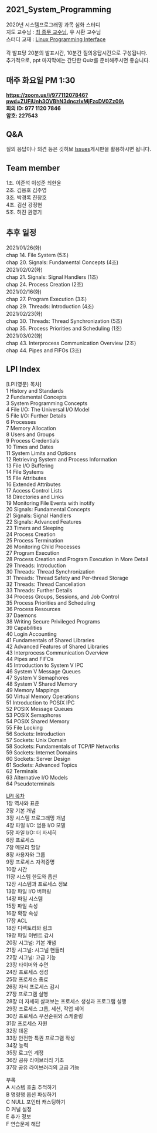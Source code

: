 ## 2021_System_Programming
2020년 시스템프로그래밍 과목 심화 스터디 <br>
지도 교수님 : [최 종무 교수님](http://embedded.dankook.ac.kr/~choijm/), 유 시환 교수님<br>
스터디 교재 : [Linux Programming Interface](https://man7.org/tlpi/)<br>
<br>
각 발표당 20분의 발표시간, 10분간 질의응답시간으로 구성됩니다.<br>
추가적으로, ppt 마지막에는 간단한 Quiz를 준비해주시면 좋습니다.<br>

## 매주 화요일 PM 1:30
<b>https://zoom.us/j/97711207846?pwd=ZUFjUnh3OVBhN3dnczIxMjFzcDV0Zz09\<br>
회의 ID: 977 1120 7846<br>
암호: 227543<br></b>

## Q&A 
질의 응답이나 의견 등은 깃허브 [Issues](https://github.com/Dankook-EmbeddedSystem-Lab/2021_System_Programming/issues)게시판을 활용하시면 됩니다.

## Team member
1조. 이준석 이성준 최한윤 <br>
2조. 김용호 김주영 <br>
3조. 박경록 진창호 <br>
4조. 김산 강정현 <br>
5조. 허진 권영기 <br>

## 추후 일정 
2021/01/26(화) <br> 
chap 14. File System (5조)<br>
chap 20. Signals: Fundamental Concepts (4조)<br> 
2021/02/02(화) <br>
chap 21. Signals: Signal Handlers (1조)<br>
chap 24. Process Creation (2조)<br>
2021/02/16(화) <br>
chap 27. Program Execution (3조)<br>
chap 29. Threads: Introduction (4조)<br>
2021/02/23(화) <br>
chap 30. Threads: Thread Synchronization (5조)<br>
chap 35. Process Priorities and Scheduling (1조)<br>
2021/03/02(화) <br>
chap 43. Interprocess Communication Overview (2조)<br>
chap 44. Pipes and FIFOs (3조)<br> 

## LPI Index
[LPI(영문) 목차] <br>
1   History and Standards <br>
2   Fundamental Concepts <br>
3   System Programming Concepts <br>
4   File I/O: The Universal I/O Model <br>
5   File I/O: Further Details <br>
6   Processes <br>
7   Memory Allocation <br>
8   Users and Groups <br>
9   Process Credentials <br>
10   Times and Dates <br>
11   System Limits and Options <br>
12   Retrieving System and Process Information <br>
13   File I/O Buffering <br>
14   File Systems <br>
15   File Attributes <br>
16   Extended Attributes <br>
17   Access Control Lists <br>
18   Directories and Links <br>
19   Monitoring File Events with inotify <br>
20   Signals: Fundamental Concepts <br>
21   Signals: Signal Handlers <br>
22   Signals: Advanced Features <br>
23   Timers and Sleeping <br>
24   Process Creation <br>
25   Process Termination <br>
26   Monitoring Child Processes <br>
27   Program Execution <br>
28   Process Creation and Program Execution in More Detail <br>
29   Threads: Introduction <br>
30   Threads: Thread Synchronization <br>
31   Threads: Thread Safety and Per-thread Storage <br>
32   Threads: Thread Cancellation <br>
33   Threads: Further Details <br>
34   Process Groups, Sessions, and Job Control <br>
35   Process Priorities and Scheduling <br>
36   Process Resources <br>
37   Daemons <br>
38   Writing Secure Privileged Programs <br>
39   Capabilities <br>
40   Login Accounting <br>
41   Fundamentals of Shared Libraries <br>
42   Advanced Features of Shared Libraries <br>
43   Interprocess Communication Overview <br>
44   Pipes and FIFOs <br>
45   Introduction to System V IPC <br>
46   System V Message Queues <br>
47   System V Semaphores <br>
48   System V Shared Memory <br>
49   Memory Mappings <br>
50   Virtual Memory Operations <br>
51   Introduction to POSIX IPC <br>
52   POSIX Message Queues <br>
53   POSIX Semaphores <br>
54   POSIX Shared Memory <br>
55   File Locking <br>
56   Sockets: Introduction <br>
57   Sockets: Unix Domain <br>
58   Sockets: Fundamentals of TCP/IP Networks <br>
59   Sockets: Internet Domains <br>
60   Sockets: Server Design <br>
61   Sockets: Advanced Topics <br>
62   Terminals <br>
63   Alternative I/O Models <br>
64   Pseudoterminals <br>

[LPI 목차](https://man7.org/tlpi/download/TLPI-TOC-detailed.pdf)<br>
1장 역사와 표준<br>
2장 기본 개념<br>
3장 시스템 프로그래밍 개념<br>
4장 파일 I/O: 범용 I/O 모델<br>
5장 파일 I/O: 더 자세히<br>
6장 프로세스<br>
7장 메모리 할당<br>
8장 사용자와 그룹<br>
9장 프로세스 자격증명<br>
10장 시간<br>
11장 시스템 한도와 옵션<br>
12장 시스템과 프로세스 정보<br>
13장 파일 I/O 버퍼링<br>
14장 파일 시스템<br>
15장 파일 속성<br>
16장 확장 속성<br>
17장 ACL<br>
18장 디렉토리와 링크<br>
19장 파일 이벤트 감시<br>
20장 시그널: 기본 개념<br>
21장 시그널: 시그널 핸들러<br>
22장 시그널: 고급 기능<br>
23장 타이머와 수면<br>
24장 프로세스 생성<br>
25장 프로세스 종료<br>
26장 자식 프로세스 감시<br>
27장 프로그램 실행<br>
28장 더 자세히 살펴보는 프로세스 생성과 프로그램 실행<br>
29장 프로세스 그룹, 세션, 작업 제어<br>
30장 프로세스 우선순위와 스케줄링<br>
31장 프로세스 자원<br>
32장 데몬<br>
33장 안전한 특권 프로그램 작성<br>
34장 능력<br>
35장 로그인 계정<br>
36장 공유 라이브러리 기초<br>
37장 공유 라이브러리의 고급 기능<br>

부록<br>
A 시스템 호출 추적하기<br>
B 명령행 옵션 파싱하기<br>
C NULL 포인터 캐스팅하기<br>
D 커널 설정<br>
E 추가 정보<br>
F 연습문제 해답<br>

